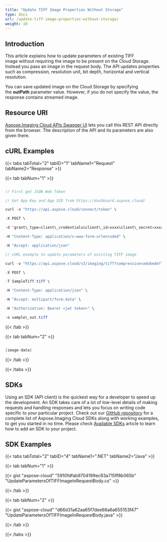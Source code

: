 ```yaml
---
title: "Update TIFF Image Properties Without Storage"
type: docs
url: /update-tiff-image-properties-without-storage/
weight: 10
---
```


## **Introduction**
This article explains how to update parameters of existing TIFF image without requiring the image to be present on the Cloud Storage. Instead you pass an image in the request body. The API updates properties such as compression, resolution unit, bit depth, horizontal and vertical resolution.

You can save updated image on the Cloud Storage by specifying the **outPath** parameter value. However, if you do not specify the value, the response contains streamed image.
## **Resource URI**
[Aspose.Imaging Cloud APIs Swagger UI](https://apireference.aspose.cloud/imaging/#/Tiff/CreateModifiedTiff) lets you call this REST API directly from the browser. The description of the API and its parameters are also given there.
## **cURL Examples**
{{< tabs tabTotal="2" tabID="1" tabName1="Request" tabName2="Response" >}}

{{< tab tabNum="1" >}}

```java

// First get JSON Web Token

// Get App Key and App SID from https://dashboard.aspose.cloud/

curl -v "https://api.aspose.cloud/connect/token" \

-X POST \

-d 'grant\_type=client\_credentials&client\_id=xxxx&client\_secret=xxxx' \

-H "Content-Type: application/x-www-form-urlencoded" \

-H "Accept: application/json"

// cURL example to update parameters of existing TIFF image

curl -v "https://api.aspose.cloud/v3/imaging/tiff?compression=adobedeflate&resolutionUnit=inch&bitDepth=1&horizontalResolution=150&verticalResolution=150" \

-X POST \

-T SampleTiff.tiff \

-H "Content-Type: application/json" \

-H "Accept: multipart/form-data" \

-H "Authorization: Bearer <jwt token>" \

-o sample\_out.tiff

```

{{< /tab >}}

{{< tab tabNum="2" >}}

```java

{image-data}

```

{{< /tab >}}

{{< /tabs >}}
## **SDKs**
Using an SDK (API client) is the quickest way for a developer to speed up the development. An SDK takes care of a lot of low-level details of making requests and handling responses and lets you focus on writing code specific to your particular project. Check out our [GitHub repository](https://github.com/aspose-imaging-cloud) for a complete list of Aspose.Imaging Cloud SDKs along with working examples, to get you started in no time. Please check [Available SDKs](/available-sdks/) article to learn how to add an SDK to your project.
## **SDK Examples**
{{< tabs tabTotal="2" tabID="4" tabName1=".NET" tabName2="Java" >}}

{{< tab tabNum="1" >}}

{{< gist "aspose-cloud" "5910fdfab9704199ec83a715ff8b065b" "UpdateParametersOfTIFFImageInRequestBody.cs" >}}

{{< /tab >}}

{{< tab tabNum="2" >}}

{{< gist "aspose-cloud" "d66d31a62aa65f7dee66a6a655153f47" "UpdateParametersOfTIFFImageInRequestBody.java" >}}

{{< /tab >}}

{{< /tabs >}}
